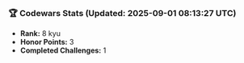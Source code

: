 ### 🏆 Codewars Stats (Updated: 2025-09-01 08:13:27 UTC)

- **Rank:** 8 kyu
- **Honor Points:** 3
- **Completed Challenges:** 1
